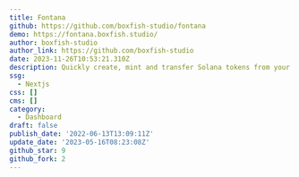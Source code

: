 ```yaml
---
title: Fontana
github: https://github.com/boxfish-studio/fontana
demo: https://fontana.boxfish.studio/
author: boxfish-studio
author_link: https://github.com/boxfish-studio
date: 2023-11-26T10:53:21.310Z
description: Quickly create, mint and transfer Solana tokens from your browser
ssg:
  - Nextjs
css: []
cms: []
category:
  - Dashboard
draft: false
publish_date: '2022-06-13T13:09:11Z'
update_date: '2023-05-16T08:23:08Z'
github_star: 9
github_fork: 2
---
```

